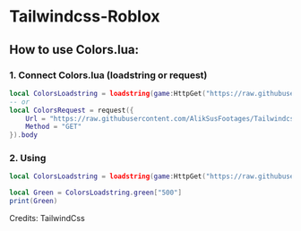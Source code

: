 # Tailwindcss-Roblox

## How to use Colors.lua:
### 1. Connect Colors.lua (loadstring or request)
```lua
local ColorsLoadstring = loadstring(game:HttpGet("https://raw.githubusercontent.com/AlikSusFootages/Tailwindcss-Roblox/main/colors.lua"))()
-- or
local ColorsRequest = request({
    Url = "https://raw.githubusercontent.com/AlikSusFootages/Tailwindcss-Roblox/main/colors.lua",
    Method = "GET"
}).body
```
### 2. Using
```lua
local ColorsLoadstring = loadstring(game:HttpGet("https://raw.githubusercontent.com/AlikSusFootages/Tailwindcss-Roblox/main/colors.lua"))()

local Green = ColorsLoadstring.green["500"]
print(Green)
```

Credits: TailwindCss
